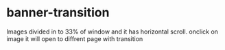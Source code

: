 # banner-transition
Images divided in to 33% of window and it has horizontal scroll. onclick on image it will open to diffrent page with transition
